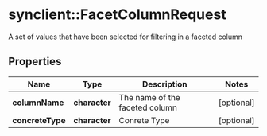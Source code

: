 # synclient::FacetColumnRequest

A set of values that have been selected for filtering in a faceted column
## Properties
Name | Type | Description | Notes
------------ | ------------- | ------------- | -------------
**columnName** | **character** | The name of the faceted column | [optional] 
**concreteType** | **character** | Conrete Type | [optional] 


